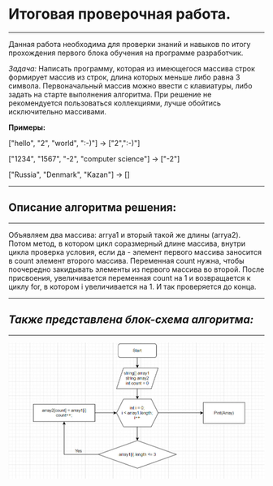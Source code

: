 # **Итоговая проверочная работа.**
*****
Данная работа необходима для проверки знаний и навыков по итогу прохождения первого блока обучения на программе разработчик.

*Задача:* Написать программу, которая из имеющегося массива строк формирует массив из строк, длина которых меньше либо равна 3 символа. Первоначальный массив можно ввести с клавиатуры, либо задать на старте выполнения алгоритма. При решение не рекомендуется пользоваться коллекциями, лучше обойтись исключительно массивами.

 **Примеры:**

["hello", "2", "world", ":-)"] -> ["2",":-)"]

["1234", "1567", "-2", "computer science"] -> ["-2"]

["Russia", "Denmark", "Kazan"] -> []
***

## **Описание алгоритма решения:**
******
Объявляем два массива: arrya1 и вторый такой же длины (arrya2). Потом метод, в котором цикл соразмерный длине массива, внутри цикла проверка условия, если да - элемент первого массива заносится в count элемент второго массива. Переменная count нужна, чтобы поочередно закидывать элементы из первого массива во второй. После присвоения, увеличивается переменная count на 1 и возвращается к циклу for, в котором i увеличивается на 1. И так проверяется до конца.
*******
## *Также представлена блок-схема алгоритма:* 
*****

![Блок cхема](/images/bs_finally_1quart.jpg)